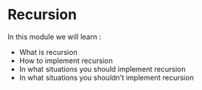 # Recursion

In this module we will learn :
 - What is recursion
 - How to implement recursion
 - In what situations you should implement recursion
 - In what situations you shouldn’t implement recursion